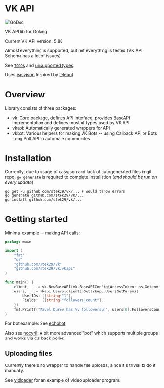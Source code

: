 # VK API

[![GoDoc](https://godoc.org/github.com/stek29/vk?status.svg)](https://godoc.org/github.com/stek29/vk)

VK API lib for Golang

Current VK API version: 5.80

Almost everything is supported, but not everything is tested (VK API Schema has a lot of issues).

See [`TODO`s](https://github.com/stek29/vk/search?q=TODO) and [unsupported types](https://github.com/stek29/vk/search?q=genTODOType).

Uses [easyjson](https://github.com/mailru/easyjson)
Inspired by [telebot](https://github.com/tucnak/telebot)

# Overview

Library consists of three packages:
- vk: Core package, defines API interface, provides BaseAPI
	implementation and defines most of types used by VK API
- vkapi: Automatically generated wrappers for API
- vkbot: Various helpers for making VK Bots -- using Callback API or
	Bots Long Poll API to automate communites

# Installation

Currently, due to usage of easyjson and lack of autogenerated files in
git repo, `go generate` is required to complete installation (_and should be run on every update_)

```
go get -u github.com/stek29/vk/... # would throw errors
go generate github.com/stek29/vk/...
go install github.com/stek29/vk/...
```

# Getting started

Minimal example -- making API calls:
```go
package main

import (
	"fmt"
	"os"
	"github.com/stek29/vk"
	"github.com/stek29/vk/vkapi"
)

func main() {
	client, _ := vk.NewBaseAPI(vk.BaseAPIConfig{AccessToken: os.Getenv("VK_TOKEN")})
	users, _ := vkapi.Users{client}.Get(vkapi.UsersGetParams{
		UserIDs: []string{"1"},
		Fields:  []string{"followers_count"},
	})
	fmt.Printf("Pavel Durov has %v followers\n", users[0].FollowersCount)
}
```

For bot example: See [echobot](examples/echobot)

Also see [nocyril](examples/nocyril): A bit more advanced "bot" which supports multiple groups and works via callback poller.

## Uploading files
Currently there's no wrapper to handle file uploads, since it's trivial to do it manually.

See [vidloader](examples/vidloader) for an example of video uploader program.
